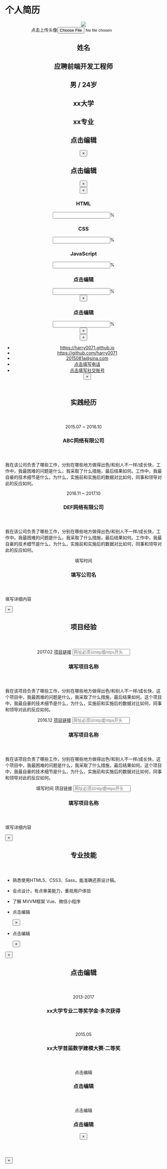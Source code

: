 # 个人简历

<div class="content-bd"><header class="content-right content-hd"><section class="title"><img src="https://i.loli.net/2018/05/27/5b0a6c40ae11c.jpg" class="avator"> <div class="file-container">点击上传头像<input id="file" type="file" accept="image/*"></div> <div class="name"><h1 contenteditable="true">姓名</h1></div> <h2 contenteditable="true" class="job">应聘前端开发工程师</h2></section> <section class="info"><div><h2 contenteditable="true">男 / 24岁</h2> <!----></div><div><h2 contenteditable="true">xx大学</h2> <!----></div><div><h2 contenteditable="true">xx专业</h2> <!----></div><div><h2 contenteditable="true">点击编辑</h2> <button class="del">×</button></div><div><h2 contenteditable="true">点击编辑</h2> <button class="del">×</button></div> <button class="add">+</button></section> <section class="skill-level"><div class="skillbar-container"><h3 contenteditable="true">HTML</h3> <div class="item"><i class="in" style="flex: 8 1 0%;"></i><i class="out" style="flex: 2 1 0%;"></i></div> <div class="input-container"><input type="text">%</div> <!----></div><div class="skillbar-container"><h3 contenteditable="true">CSS</h3> <div class="item"><i class="in" style="flex: 7.5 1 0%;"></i><i class="out" style="flex: 2.5 1 0%;"></i></div> <div class="input-container"><input type="text">%</div> <!----></div><div class="skillbar-container"><h3 contenteditable="true">JavaScript</h3> <div class="item"><i class="in" style="flex: 7 1 0%;"></i><i class="out" style="flex: 3 1 0%;"></i></div> <div class="input-container"><input type="text">%</div> <!----></div><div class="skillbar-container"><h3 contenteditable="true">点击编辑</h3> <div class="item"><i class="in" style="flex: 9 1 0%;"></i><i class="out" style="flex: 1 1 0%;"></i></div> <div class="input-container"><input type="text">%</div> <button class="del">×</button></div><div class="skillbar-container"><h3 contenteditable="true">点击编辑</h3> <div class="item"><i class="in" style="flex: 6.5 1 0%;"></i><i class="out" style="flex: 3.5 1 0%;"></i></div> <div class="input-container"><input type="text">%</div> <button class="del">×</button></div> <button class="add">+</button></section> <section class="contact"><ul><li><a href="javascript:;" target="_blank"><i class="iconfont icon-homepage"></i> <span contenteditable="true" class="contact-link">https://harry0071.github.io</span></a> <!----></li><li><a href="javascript:;" target="_blank"><i class="iconfont icon-github"></i> <span contenteditable="true" class="contact-link">https://github.com/harry0071</span></a> <!----></li><li><a href="javascript:;" target="_blank"><i class="iconfont icon-email"></i> <span contenteditable="true" class="contact-link">2015081a@sina.com</span></a> <!----></li><li><a href="javascript:;" target="_blank"><i class="iconfont icon-phone"></i> <span contenteditable="true" class="contact-link">点击填写电话</span></a> <!----></li><li><a href="javascript:;" target="_blank"><i class="iconfont icon-link"></i> <span contenteditable="true" class="contact-link">点击填写社交账号</span></a> <!----></li> <button class="add">+</button></ul></section></header> <div class="content-left"><section class="practice"><header class="section-hd"><span class="section-title-l"></span> <h2 contenteditable="true" class="section-title">实践经历</h2> <span class="section-title-r"></span></header> <div class="section-bd"><div class="item"><header class="item-hd"><span contenteditable="true" class="item-time">2015.07 ~ 2016.10</span> <h3 contenteditable="true" class="item-name">ABC网络有限公司</h3> <!----></header> <div class="item-bd"><p contenteditable="true" class="section-content">我在该公司负责了哪些工作，分别在哪些地方做得出色/和别人不一样/成长快，工作中，我最困难的问题是什么，我采取了什么措施，最后结果如何。工作中，我最自豪的技术细节是什么，为什么，实施前和实施后的数据对比如何，同事和领导对此的反应如何。</p></div></div><div class="item"><header class="item-hd"><span contenteditable="true" class="item-time">2016.11 ~ 2017.10</span> <h3 contenteditable="true" class="item-name">DEF网络有限公司</h3> <!----></header> <div class="item-bd"><p contenteditable="true" class="section-content">我在该公司负责了哪些工作，分别在哪些地方做得出色/和别人不一样/成长快，工作中，我最困难的问题是什么，我采取了什么措施，最后结果如何。工作中，我最自豪的技术细节是什么，为什么，实施前和实施后的数据对比如何，同事和领导对此的反应如何。</p></div></div><div class="item"><header class="item-hd"><span contenteditable="true" class="item-time">填写时间</span> <h3 contenteditable="true" class="item-name">填写公司名</h3> <!----></header> <div class="item-bd"><p contenteditable="true" class="section-content">填写详细内容</p></div></div> <button class="add">+</button></div></section> <section class="project"><header class="section-hd"><span class="section-title-l"></span> <h2 contenteditable="true" class="section-title">项目经验</h2> <span class="section-title-r"></span></header> <div class="section-bd"><div class="item"><header class="item-hd"><span contenteditable="true" class="item-time">2017.02</span> <a href="https://www.github.com" target="_blank" class="btn item-more">项目链接</a> <input type="text" title="必须以http或https开头" placeholder="网址必须以http或https开头" class="item-more"> <h3 contenteditable="true" class="item-name">填写项目名称</h3> <!----></header> <div class="item-bd"><p contenteditable="true" class="section-content">我在该项目负责了哪些工作，分别在哪些地方做得出色/和别人不一样/成长快，这个项目中，我最困难的问题是什么，我采取了什么措施，最后结果如何。这个项目中，我最自豪的技术细节是什么，为什么，实施前和实施后的数据对比如何，同事和领导对此的反应如何。</p></div></div><div class="item"><header class="item-hd"><span contenteditable="true" class="item-time">2016.12</span> <a href="https://www.github.com" target="_blank" class="btn item-more">项目链接</a> <input type="text" title="必须以http或https开头" placeholder="网址必须以http或https开头" class="item-more"> <h3 contenteditable="true" class="item-name">填写项目名称</h3> <!----></header> <div class="item-bd"><p contenteditable="true" class="section-content">我在该项目负责了哪些工作，分别在哪些地方做得出色/和别人不一样/成长快，这个项目中，我最困难的问题是什么，我采取了什么措施，最后结果如何。这个项目中，我最自豪的技术细节是什么，为什么，实施前和实施后的数据对比如何，同事和领导对此的反应如何。</p></div></div><div class="item"><header class="item-hd"><span contenteditable="true" class="item-time">填写时间</span> <a target="_blank" class="btn item-more">项目链接</a> <input type="text" title="必须以http或https开头" placeholder="网址必须以http或https开头" class="item-more"> <h3 contenteditable="true" class="item-name">填写项目名称</h3> <!----></header> <div class="item-bd"><p contenteditable="true" class="section-content">填写详细内容</p></div></div> <button class="add">+</button></div></section> <section class="skill"><header class="section-hd"><span class="section-title-l"></span> <h2 contenteditable="true" class="section-title">专业技能</h2> <span class="section-title-r"></span></header> <div class="section-bd"><ul class="section-list"><li><p contenteditable="true" class="section-content"><i class="iconfont icon-dot"></i>熟悉使用HTML5、CSS3、Sass，能准确还原设计稿。</p><!----></li><li><p contenteditable="true" class="section-content"><i class="iconfont icon-dot"></i>会点设计，有点审美能力，重视用户体验</p><!----></li><li><p contenteditable="true" class="section-content"><i class="iconfont icon-dot"></i>了解 MVVM框架 Vue、微信小程序</p><!----></li><li><p contenteditable="true" class="section-content"><i class="iconfont icon-dot"></i>点击编辑</p><button class="del">×</button></li><li><p contenteditable="true" class="section-content"><i class="iconfont icon-dot"></i>点击编辑</p><button class="del">×</button></li></ul> <button class="add">+</button></div></section> <section class="prize"><header class="section-hd"><span class="section-title-l"></span> <h2 contenteditable="true" class="section-title">点击编辑</h2> <span class="section-title-r"></span></header> <div class="section-bd"><div class="item"><header class="item-hd"><span contenteditable="true" class="item-time">2013-2017</span> <h3 contenteditable="true" class="item-name">xx大学专业二等奖学金·多次获得</h3> <!----></header></div><div class="item"><header class="item-hd"><span contenteditable="true" class="item-time">2015.05</span> <h3 contenteditable="true" class="item-name">xx大学首届数学建模大赛·二等奖</h3> <!----></header></div><div class="item"><header class="item-hd"><span contenteditable="true" class="item-time">点击编辑</span> <h3 contenteditable="true" class="item-name">点击编辑</h3> <!----></header></div><div class="item"><header class="item-hd"><span contenteditable="true" class="item-time">点击编辑</span> <h3 contenteditable="true" class="item-name">点击编辑</h3> <button class="del">×</button></header></div> <button class="add">+</button></div></section></div></div>
